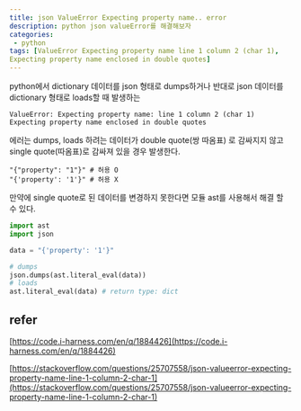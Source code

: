 ```yaml
---
title: json ValueError Expecting property name.. error
description: python json valueError를 해결해보자
categories:
 - python
tags: [ValueError Expecting property name line 1 column 2 (char 1), 
Expecting property name enclosed in double quotes]
---
```


python에서 dictionary 데이터를 json 형태로 dumps하거나 반대로 json 데이터를 dictionary 형태로 loads할 때 발생하는 

```
ValueError: Expecting property name: line 1 column 2 (char 1)
Expecting property name enclosed in double quotes
```

에러는 dumps, loads 하려는 데이터가 double quote(쌍 따옴표) 로 감싸지지 않고 single quote(따옴표)로 감싸져 있을 경우 발생한다.

```
"{"property": "1"}" # 허용 O
"{'property': '1'}" # 허용 X
```

만약에 single quote로 된 데이터를 변경하지 못한다면 모듈 ast를 사용해서 해결 할 수 있다.

```python
import ast
import json

data = "{'property': '1'}"

# dumps 
json.dumps(ast.literal_eval(data))
# loads
ast.literal_eval(data) # return type: dict
```



## refer

[https://code.i-harness.com/en/q/1884426](https://code.i-harness.com/en/q/1884426)

[https://stackoverflow.com/questions/25707558/json-valueerror-expecting-property-name-line-1-column-2-char-1](https://stackoverflow.com/questions/25707558/json-valueerror-expecting-property-name-line-1-column-2-char-1)

